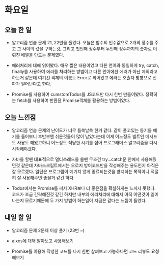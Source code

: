 # 화요일

## 오늘 한 일
- 알고리즘 연습 문제 21, 22번을 풀었다. 오늘은 함수의 인수값으로 2개의 정수를 주고 그 사이의 값을 구하는것, 그리고 첫번째 정수부터 두번째 정수까지의 숫자로 이뤄진 배열을 만드는 문제였다.

- 에러처리에 대해 읽어봤다. 매우 짧은 내용이었고 다른 언어와 동일하게 try, catch, finally를 사용하여 에러를 처리하는 방법이고 다른 언어에선 에러가 아닌 예외라고 하는거 같은데 여기선 객체의 이름도 Error로 되어있고 에러는 호출자 방향으로 전파가 일어난다고 한다.

- Promise를 사용하여 cumstomTodos를 JS코드만 다시 한번 만들어봤다. 정확히는 fetch를 사용하여 반환된 Promise객체를 활용하는 방법이었다.

## 오늘 느낀점
- 알고리즘 연습 문제의 난이도가 너무 들쑥날쑥 한거 같다. 같이 풀고있는 동기들 얘기를 들어보니 후반부엔 쉬운것들이 많이 남았다는데 이제 어느정도 빌트인 메서드도 사용도 해봤고하니 어느정도 적당한 시기를 잡아 프로그래머스 알고리즘을 다시 시작해야겠다.

- 자바를 할땐 대표적으로 멀티쓰레드를 쓸땐 무조건 try...catch문 안에서 사용해줬던것 같은데 자바스크립트에서는 오로지 방어코드만을 작성해주는 용도인지 아직은 잘 모르겠다. 일단은 프로그램이 예기치 않게 종료되는것을 방지하는 목적이니 적절히 잘 사용해주면 좋을거 같긴 하다.

- Todos에서는 Promise를 써서 XHR보다 더 좋은점을 확실하게는 느끼지 못했다. 코드가 조금 간략해진것 같긴 하지만 내부의 에러처리에 대해서 아직 어떤것이 일어나는지 모르기때문에 두 가지 방법이 하는일이 지금은 같다는 느낌이 들었다.

## 내일 할 일
- 알고리즘 문제 2문제 이상 풀기 (23번 ~)

- aixos에 대해 알아보고 사용해보기

- Promise를 이용해 작성한 코드를 다시 한번 살펴보고 가능하다면 코드 리뷰도 요청해보기